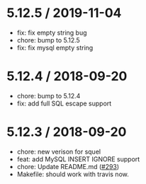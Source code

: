 
5.12.5 / 2019-11-04
==================

  * fix: fix empty string bug
  * chore: bump to 5.12.5
  * fix: fix mysql empty string

5.12.4 / 2018-09-20
==================

  * chore: bump to 5.12.4
  * fix: add full SQL escape support

5.12.3 / 2018-09-20
==================

  * chore: new verison for squel
  * feat: add MySQL INSERT IGNORE support
  * chore: Update README.md ([#293](http://github.com/yibn2008/safe-squel/issues/293))
  * Makefile: should work with travis now.
